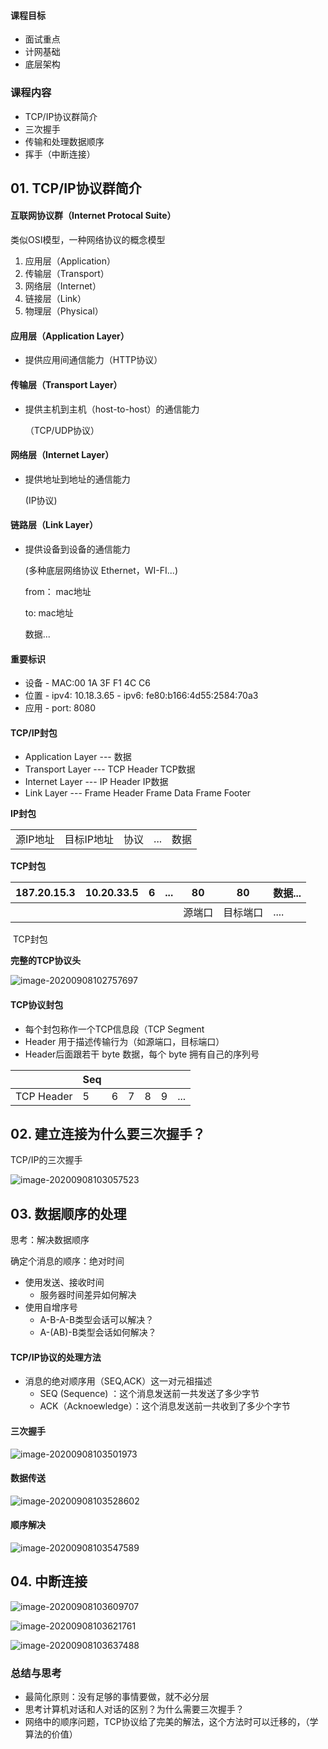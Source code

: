 #### 课程目标

+ 面试重点
+ 计网基础
+ 底层架构



### 课程内容

+ TCP/IP协议群简介
+ 三次握手
+ 传输和处理数据顺序
+ 挥手（中断连接）



## 01.  TCP/IP协议群简介

#### 互联网协议群（Internet Protocal Suite）

类似OSI模型，一种网络协议的概念模型

1. 应用层（Application）
2. 传输层（Transport）
3. 网络层（Internet）
4. 链接层（Link）
5. 物理层（Physical）



#### 应用层（Application Layer）

+ 提供应用间通信能力（HTTP协议）



#### 传输层（Transport Layer）

+ 提供主机到主机（host-to-host）的通信能力

  （TCP/UDP协议）



#### 网络层（Internet Layer）

+ 提供地址到地址的通信能力

  (IP协议)



#### 链路层（Link Layer）

+ 提供设备到设备的通信能力

  (多种底层网络协议 Ethernet，WI-FI...)

  from： mac地址

  to:  mac地址

  数据...



#### 重要标识

+ 设备   -   MAC:00 1A 3F F1 4C C6
+ 位置   -   ipv4: 10.18.3.65
  		  -   ipv6:  fe80:b166:4d55:2584:70a3
+ 应用   -   port: 8080



#### TCP/IP封包

+ Application Layer  --- 数据
+ Transport Layer  ---  TCP Header  TCP数据
+ Internet Layer ---  IP Header  IP数据
+ Link  Layer  ---  Frame Header      Frame Data      Frame Footer

**IP封包**

|          |            |      |      |      |
| -------- | ---------- | ---- | ---- | ---- |
| 源IP地址 | 目标IP地址 | 协议 | ...  | 数据 |

**TCP封包**

| 187.20.15.3 | 10.20.33.5 | 6    | ...  | 80     | 80       | 数据... |
| ----------- | ---------- | ---- | ---- | ------ | -------- | ------- |
|             |            |      |      | 源端口 | 目标端口 | ....    |

​																											TCP封包

**完整的TCP协议头**

![image-20200908102757697](C:\Users\Admin\AppData\Roaming\Typora\typora-user-images\image-20200908102757697.png)



#### TCP协议封包

+ 每个封包称作一个TCP信息段（TCP Segment
+ Header 用于描述传输行为（如源端口，目标端口）
+ Header后面跟若干 byte 数据，每个 byte 拥有自己的序列号

|            | Seq  |      |      |      |      |      |
| ---------- | ---- | ---- | ---- | ---- | ---- | ---- |
| TCP Header | 5    | 6    | 7    | 8    | 9    | ...  |



## 02. 建立连接为什么要三次握手？

TCP/IP的三次握手

![image-20200908103057523](C:\Users\Admin\AppData\Roaming\Typora\typora-user-images\image-20200908103057523.png)





## 03. 数据顺序的处理

思考：解决数据顺序

确定个消息的顺序：绝对时间

+ 使用发送、接收时间
  + 服务器时间差异如何解决
+ 使用自增序号
  + A-B-A-B类型会话可以解决？
  + A-(AB)-B类型会话如何解决？

#### TCP/IP协议的处理方法

+ 消息的绝对顺序用（SEQ,ACK）这一对元祖描述
  + SEQ (Sequence) ：这个消息发送前一共发送了多少字节
  + ACK（Acknoewledge）：这个消息发送前一共收到了多少个字节



#### 三次握手

![image-20200908103501973](C:\Users\Admin\AppData\Roaming\Typora\typora-user-images\image-20200908103501973.png)



#### 数据传送

![image-20200908103528602](C:\Users\Admin\AppData\Roaming\Typora\typora-user-images\image-20200908103528602.png)



#### 顺序解决

![image-20200908103547589](C:\Users\Admin\AppData\Roaming\Typora\typora-user-images\image-20200908103547589.png)





## 04. 中断连接

![image-20200908103609707](C:\Users\Admin\AppData\Roaming\Typora\typora-user-images\image-20200908103609707.png)

![image-20200908103621761](C:\Users\Admin\AppData\Roaming\Typora\typora-user-images\image-20200908103621761.png)

![image-20200908103637488](C:\Users\Admin\AppData\Roaming\Typora\typora-user-images\image-20200908103637488.png)





### 总结与思考

+ 最简化原则：没有足够的事情要做，就不必分层
+ 思考计算机对话和人对话的区别？为什么需要三次握手？
+ 网络中的顺序问题，TCP协议给了完美的解法，这个方法时可以迁移的，（学算法的价值）
